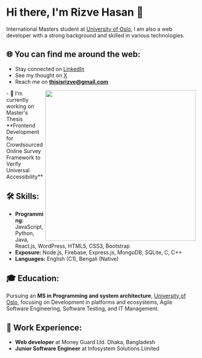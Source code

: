 # Hi there, I'm Rizve Hasan 👋

International Masters student at [University of Oslo](https://www.uio.no/), I am also a web developer with a strong background and skilled in various technologies.

## 🌐 You can find me around the web:


- Stay connected on [LinkedIn](https://www.linkedin.com/in/mdrizvehasan/)
- See my thought on [X](https://twitter.com/Rizve_Ove)
- Reach me on **thisisrizve@gmail.com**


 <img align="right" width="400px" src="https://camo.githubusercontent.com/8bf6f6d78abc81fcf9c49f10649423e73ea44bc248e83aaae8759d401c829a84/68747470733a2f2f70687973696373677572756b756c2e66696c65732e776f726470726573732e636f6d2f323031392f30322f6368617261637465722d312e676966" alt="">
- 🔭 I’m currently working on Master's Thesis **Frontend Development for Crowdsourced Online Survey Framework to Verify Universal Accessibility**

## 🛠 Skills:

- **Programming:** JavaScript, Python, Java, React.js, WordPress, HTML5, CSS3, Bootstrap
- **Exposure:** Node.js, Firebase, Express.js, MongoDB, SQLite, C, C++
- **Languages:** English (C1), Bengali (Native)

## 🎓 Education:
Pursuing an **MS in Programming and system architecture**, [University of Oslo](https://www.uio.no/), focusing on Development in platforms and ecosystems, Agile Software Engineering, Software Testing, and IT Management.

## 💼 Work Experience:

- **Web developer** at Money Guard Ltd. Dhaka, Bangladesh
- **Junior Software Engineer** at Infosystem Solutions Limited
